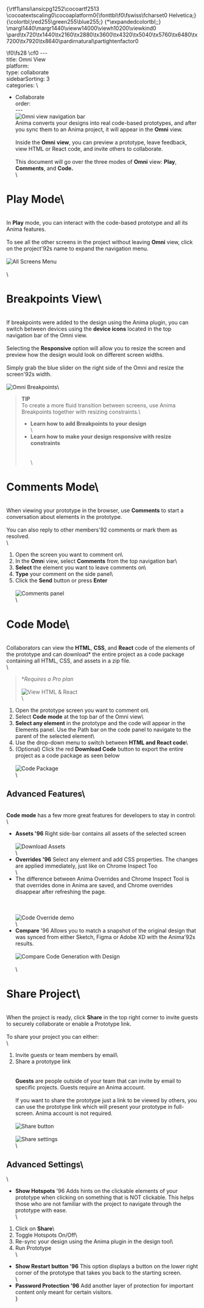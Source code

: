 {\rtf1\ansi\ansicpg1252\cocoartf2513
\cocoatextscaling0\cocoaplatform0{\fonttbl\f0\fswiss\fcharset0 Helvetica;}
{\colortbl;\red255\green255\blue255;}
{\*\expandedcolortbl;;}
\margl1440\margr1440\vieww14000\viewh10200\viewkind0
\pard\tx720\tx1440\tx2160\tx2880\tx3600\tx4320\tx5040\tx5760\tx6480\tx7200\tx7920\tx8640\pardirnatural\partightenfactor0

\f0\fs28 \cf0 ---\
title: Omni View\
platform: \
type: collaborate\
sidebarSorting: 3\
categories: \
- Collaborate\
order: \
---\
![Omni view navigation bar](https://paper-attachments.dropbox.com/s_ECECB756BDA451D9205EABD8BC0805B0194F70C043F1976F5D0EBF2F73DBD497_1600990912635_omniArtboard3x.png)\
Anima converts your designs into real code-based prototypes, and after you sync them to an Anima project, it will appear in the **Omni** view.\
\
Inside the **Omni** **view**, you can preview a prototype, leave feedback, view  HTML or React code, and invite others to collaborate.\
\
This document will go over the three modes of **Omni** view: **Play**, **Comments**, and **Code.**\
\
# **Play Mode**\
\
In **Play** mode, you can interact with the code-based prototype and all its Anima features.\
\
To see all the other screens in the project without leaving **Omni** view, click on the project\'92s name to expand the navigation menu.\
\
![All Screens Menu](https://paper-attachments.dropbox.com/s_89363D9BACA5D0CD9AEDA3C4C3CD01B206DA6A19CD6D7987576B4D35A7BA892E_1603126508871_Anima+4+-+Play+more+screens+opt.gif)\
\
  \
# **Breakpoints View**\
\
If breakpoints were added to the design using the Anima plugin, you can switch between devices using the **device icons** located in the top navigation bar of the Omni view.\
\
Selecting the **Responsive** option will allow you to resize the screen and preview how the design would look on different screen widths.\
\
Simply grab the blue slider on the right side of the Omni and resize the screen\'92s width.\
\
![Omni Breakpoints](https://paper-attachments.dropbox.com/s_89363D9BACA5D0CD9AEDA3C4C3CD01B206DA6A19CD6D7987576B4D35A7BA892E_1602877502343_Anima+4+-+Play+responsive+opt.gif)\
>**TIP**\
>To create a more fluid transition between screens, use Anima Breakpoints together with resizing constraints.\
>-   **Learn how to add Breakpoints to your design**\
>\
>-   **Learn how to make your design responsive with resize constraints**\
>\
\
\
# Comments Mode\
\
When viewing your prototype in the browser, use **Comments** to start a conversation about elements in the prototype.\
\
You can also reply to other members\'92 comments or mark them as resolved.\
\
1.  Open the screen you want to comment on\
2.  In the **Omn**i view, select **Comments** from the top navigation bar\
3.  **Select** the element you want to leave comments on\
4.  **Type** your comment on the side panel\
5.  Click the **Send** button or press **Enter**\
\
![Comments panel](https://paper-attachments.dropbox.com/s_89363D9BACA5D0CD9AEDA3C4C3CD01B206DA6A19CD6D7987576B4D35A7BA892E_1602875333961_Anima+4+-+Comments.png)\
\
# **Code Mode**\
\
Collaborators can view the **HTML**, **CSS**, and **React** code of the elements of the prototype and can download* the entire project as a code package containing all HTML, CSS, and assets in a zip file.\
\
> **Requires a Pro plan*\
\
![View HTML & React](https://paper-attachments.dropbox.com/s_89363D9BACA5D0CD9AEDA3C4C3CD01B206DA6A19CD6D7987576B4D35A7BA892E_1602874300943_Anima+4+-+Code+-+HTML+React.png)\
\
1.  Open the prototype screen you want to comment on\
2.  Select **Code mode** at the top bar of the Omni view\
3.  **Select any element**  in the prototype  and the code will appear in the Elements panel. Use the Path bar on the code panel to navigate to the parent of the selected element\
4.  Use the drop-down menu to switch between **HTML and React code**\
5.  (Optional) Click the red **Download Code** button to export the entire project as a code package as seen below\
\
![Code Package](https://paper-attachments.dropbox.com/s_89363D9BACA5D0CD9AEDA3C4C3CD01B206DA6A19CD6D7987576B4D35A7BA892E_1602876499376_Anima+4+-+Code+package.png)\
\
## **Advanced Features**\
\
**Code mode** has a few more great features for developers to stay in control:\
\
-   **Assets \'96** Right side-bar contains all assets of the selected screen\
  \
![Download Assets](https://paper-attachments.dropbox.com/s_89363D9BACA5D0CD9AEDA3C4C3CD01B206DA6A19CD6D7987576B4D35A7BA892E_1602874361502_Anima+4+-++Code+-+Assets.png)\
\
-   **Overrides \'96**  Select any element and add CSS properties. The changes are applied  immediately,  just like on Chrome Inspect Too\
\
- The difference between Anima Overrides and Chrome Inspect Tool is that overrides done in Anima are saved, and Chrome overrides disappear after refreshing the page.\
\
  \
\
![Code Override demo](https://paper-attachments.dropbox.com/s_89363D9BACA5D0CD9AEDA3C4C3CD01B206DA6A19CD6D7987576B4D35A7BA892E_1602873756508_Anima+4+-+Code+-+Override+opt.gif)\
\
-   **Compare**  \'96 Allows you to match a snapshot of the original design that was synced from either Sketch, Figma or Adobe XD with the Anima\'92s results.\
\
![Compare Code Generation with Design](https://paper-attachments.dropbox.com/s_89363D9BACA5D0CD9AEDA3C4C3CD01B206DA6A19CD6D7987576B4D35A7BA892E_1602872416460_Anima+4+-+Code+-+Compare+slider.gif)\
\
 \
# **Share Project**\
\
When the project is ready, click **Share** in the top right corner to invite guests to securely  collaborate or enable a Prototype link.\
\
To share your project you can either:\
\
1.  Invite guests or team members by email\
2.  Share a prototype link\
\
\
**Guests** are people outside of your team that can invite by email to specific projects. Guests require an Anima account.\
\
If you want to share the prototype just a link to be viewed by others, you can use the prototype link which will present your prototype in full-screen. Anima account is not required.\
\
![Share button](https://paper-attachments.dropbox.com/s_89363D9BACA5D0CD9AEDA3C4C3CD01B206DA6A19CD6D7987576B4D35A7BA892E_1602882498127_Anima+4+-+Share+button.png)\
\
![Share settings](https://paper-attachments.dropbox.com/s_89363D9BACA5D0CD9AEDA3C4C3CD01B206DA6A19CD6D7987576B4D35A7BA892E_1603214049551_Anima+4+-+Share.png)\
\
## Advanced Settings\
\
-   **Show Hotspots** \'96 Adds hints on the clickable elements of your prototype when clicking on something that is NOT clickable. This helps those who are not familiar with the project to navigate through the prototype with ease.\
\
1.  Click on **Share**\
2.  Toggle Hotspots On/Off\
3.  Re-sync your design using the Anima plugin in the design tool\
4.  Run Prototype\
\
-   **Show Restart button \'96** This option displays a button on the lower right corner of the prototype that takes you back to the starting screen.\
\
-   **Password Protection \'96** Add another layer of protection for important content only meant for certain visitors.\
}